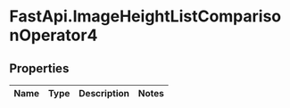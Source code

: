 # FastApi.ImageHeightListComparisonOperator4

## Properties
Name | Type | Description | Notes
------------ | ------------- | ------------- | -------------
